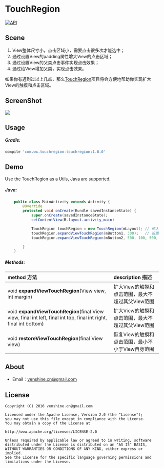 # TouchRegion

[![API](https://img.shields.io/badge/API-14%2B-brightgreen.svg?style=flat)](https://android-arsenal.com/api?level=14)


Scene
--
1. View整体尺寸小，点击区域小，需要点击很多次才能选中；
2. 通过设置View的padding属性增大View的点击区域；
3. 通过设置View的父类点击事件实现点击效果；
4. 通过给View增加父类，实现点击效果。  

如果你有遇到过以上几点，那么[TouchRegion](https://github.com/venshine/TouchRegion)项目将会方便地帮助你实现扩大View的触摸和点击区域。

ScreenShot
--
![](https://github.com/venshine/TouchRegion/blob/master/screenshot/screenshot.gif)

Usage
--
##### Gradle:
```groovy
compile 'com.wx.touchregion:touchregion:1.0.0'
```

Demo
--
Use the TouchRegion as a Utils, Java are supported.

##### Java:
```Java
    public class MainActivity extends Activity {
        @Override
        protected void onCreate(Bundle savedInstanceState) {
            super.onCreate(savedInstanceState);
            setContentView(R.layout.activity_main)

            TouchRegion touchRegion = new TouchRegion(mLayout); // 传入父类引用
            touchRegion.expandViewTouchRegion(mButton1, 300);   // 设置button1扩大300px点击区域
            touchRegion.expandViewTouchRegion(mButton2, 500, 100, 500, 100);    // 设置button2扩大(ltrt:500,100,500,100)点击区域

        }
    }
```

##### Methods:
| method 方法          | description 描述 |
|:---				 |:---|
| void **expandViewTouchRegion**(View view, int margin)  	     | 扩大View的触摸和点击范围，最大不超过其父View范围 |
| void **expandViewTouchRegion**(final View view, final int left, final int top, final int right, final int bottom) | 扩大View的触摸和点击范围，最大不超过其父View范围 |
| void **restoreViewTouchRegion**(final View view) 	     | 恢复View的触摸和点击范围，最小不小于View自身范围 |


About
--
* Email：venshine.cn@gmail.com


License
--
    Copyright (C) 2016 venshine.cn@gmail.com

    Licensed under the Apache License, Version 2.0 (the "License");
    you may not use this file except in compliance with the License.
    You may obtain a copy of the License at

    http://www.apache.org/licenses/LICENSE-2.0

    Unless required by applicable law or agreed to in writing, software
    distributed under the License is distributed on an "AS IS" BASIS,
    WITHOUT WARRANTIES OR CONDITIONS OF ANY KIND, either express or implied.
    See the License for the specific language governing permissions and
    limitations under the License.

